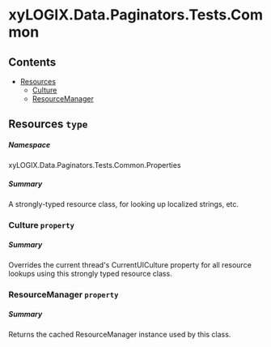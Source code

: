 <a name='assembly'></a>
# xyLOGIX.Data.Paginators.Tests.Common

## Contents

- [Resources](#T-xyLOGIX-Data-Paginators-Tests-Common-Properties-Resources 'xyLOGIX.Data.Paginators.Tests.Common.Properties.Resources')
  - [Culture](#P-xyLOGIX-Data-Paginators-Tests-Common-Properties-Resources-Culture 'xyLOGIX.Data.Paginators.Tests.Common.Properties.Resources.Culture')
  - [ResourceManager](#P-xyLOGIX-Data-Paginators-Tests-Common-Properties-Resources-ResourceManager 'xyLOGIX.Data.Paginators.Tests.Common.Properties.Resources.ResourceManager')

<a name='T-xyLOGIX-Data-Paginators-Tests-Common-Properties-Resources'></a>
## Resources `type`

##### Namespace

xyLOGIX.Data.Paginators.Tests.Common.Properties

##### Summary

A strongly-typed resource class, for looking up localized strings, etc.

<a name='P-xyLOGIX-Data-Paginators-Tests-Common-Properties-Resources-Culture'></a>
### Culture `property`

##### Summary

Overrides the current thread's CurrentUICulture property for all
  resource lookups using this strongly typed resource class.

<a name='P-xyLOGIX-Data-Paginators-Tests-Common-Properties-Resources-ResourceManager'></a>
### ResourceManager `property`

##### Summary

Returns the cached ResourceManager instance used by this class.
